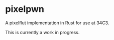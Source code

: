# pixelpwn
A pixelflut implementation in Rust for use at 34C3.

This is currently a work in progress.
